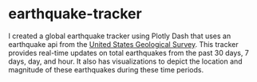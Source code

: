 # earthquake-tracker
I created a global earthquake tracker using Plotly Dash that uses an earthquake api from the [United States Geological Survey](https://earthquake.usgs.gov/fdsnws/event/1/). This tracker provides real-time updates on total earthquakes from the past 30 days, 7 days, day, and hour. It also has visualizations to depict the location and magnitude of these earthquakes during these time periods.